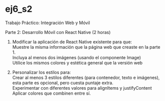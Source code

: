 # ej6_s2
Trabajo Práctico: Integración Web y Móvil

Parte 2: Desarrollo Móvil con React Native (2 horas)
1. Modificar la aplicación de React Native existente para que:  
  Muestre la misma información que la página web que creaste en la parte 1.  
  Incluya al menos dos imágenes (usando el componente Image)  
  Utilice los mismos colores y estética general que la versión web  

2. Personalizar los estilos para:  
  Crear al menos 3 estilos diferentes (para contenedor, texto e imágenes), esta parte es opcional, pero cuesta puntaje extra.  
  Experimentar con diferentes valores para alignItems y justifyContent  
  Aplicar colores que combinen entre sí.
